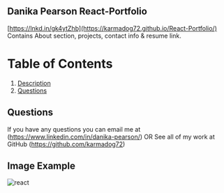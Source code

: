 ## Danika Pearson React-Portfolio
[https://lnkd.in/gk4ytZhb](https://karmadog72.github.io/React-Portfolio/)
Contains About section, projects, contact info & resume link.

  # Table of Contents
  1. [Description](#project-description)
  2. [Questions](#questions) 
  
  ## Questions
  If you have any questions you can email me at (https://www.linkedin.com/in/danika-pearson/)
  OR
  See all of my work at GitHub (https://github.com/karmadog72)
  

  ## Image Example
![react](https://user-images.githubusercontent.com/89046934/166608592-01dce1cc-c43f-43aa-9338-672e3724bb26.jpg)


